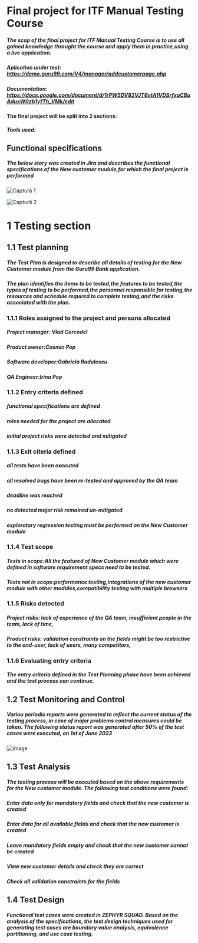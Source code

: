 # Final project for ITF Manual Testing Course 
##### The scop of the final project for ITF Manual Testing Course is to use all gained knowledge throught the course and apply them in practice,using a live application.
##### Aplication under test: <https://demo.guru99.com/V4/manager/addcustomerpage.php>
##### Documentation: <https://docs.google.com/document/d/1rPW5DV82VJT6vtA1VDSrfxaCBuAduxW0zb1yfTh_VMk/edit>
#### The final project will be split into 2 sections:
##### Tools used:
## Functional specifications
##### The below story was created in Jira and describes the functional specifications of the New customer module,for which the final project is performed
![Captură 1](https://github.com/popirina/Proiect-practic-Testare-manuala/assets/135150134/63ed336d-ac78-49bd-8088-bf36f933f8f1)


![Captură 2](https://github.com/popirina/Proiect-practic-Testare-manuala/assets/135150134/10fc9218-cee3-46bd-b5a9-55e4eae11743)
# 1 Testing section
## 1.1 Test planning
##### The Test Plan is designed to describe all details of testing for the New Customer module from the Guru99 Bank application.
##### The plan identifies the items to be tested,the features to be tested,the types of testing to be performed,the personnel responsible for testing,the resources and schedule required to complete testing,and the risks associated with the plan.
### 1.1.1 Roles assigned to the project and persons allocated
#####  Project manager: Vlad Corcodel
#####  Product owner:Cosmin Pop
#####  Software developer:Gabriela Radulescu
#####  QA Engineer:Irina Pop
### 1.1.2 Entry criteria defined
##### functional specifications are defined 
##### roles needed for the project are allocated 
##### initial project risks were detected and mitigated
### 1.1.3 Exit citeria defined
##### all tests have been executed 
##### all resolved bugs have been re-tested and approved by the QA team
##### deadline was reached
##### no detected major risk remained un-mitigated
##### exploratory regression testing must be performed on the New Customer module 
### 1.1.4 Test scope 
##### Tests in scope:All the featured of New Customer module which were defined in software requirement specs need to be tested.
##### Tests not in scope:performance testing,integrations of the new customer module with other modules,compatibility testing with multiple browsers
### 1.1.5 Risks detected 
##### Project risks: lack of experience of the QA team, insufficient people in the team, lack of time,
##### Product risks: validation constraints on the fields might be too restrictive to the end-user, lack of users, many competitors,
### 1.1.6 Evaluating entry criteria
##### The entry criteria defined in the Test Planning phase have been achieved and the test process can continue.
## 1.2 Test Monitoring and Control
##### Variou periodic reports were generated to reflect the current status of the testing process, in case of major problems control measures could be taken. The following status report was generated after 50% of the test cases were executed, on 1st of June 2023
  ![image](https://github.com/popirina/Proiect-practic-Testare-manuala/assets/135150134/c951c630-ce4f-49ea-b2db-5c039372f9c3)
## 1.3 Test Analysis
##### The testing process will be executed based on the above requirements for the New customer module. The following test conditions were found:
##### Enter data only for mandatory fields and check that the new customer is created
##### Enter data for all available fields and check that the new customer is created
##### Leave mandatory fields empty and check that the new customer cannot be created
##### View new customer details and check they are correct
##### Check all validation constraints for the fields 
## 1.4 Test Design
##### Functional test cases were created in ZEPHYR SQUAD. Based on the analysis of the specifications, the test design techniques used for generating test cases are boundary value analysis, equivalence partitioning, and use case testing.
























